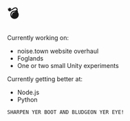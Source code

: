 # 💣

Currently working on:
- noise.town website overhaul
- Foglands
- One or two small Unity experiments

Currently getting better at:
- Node.js
- Python


```SHARPEN YER BOOT AND BLUDGEON YER EYE!```

<!--
**carector/carector** is a ✨ _special_ ✨ repository because its `README.md` (this file) appears on your GitHub profile.

Here are some ideas to get you started:

- 🔭 I’m currently working on ...
- 🌱 I’m currently learning ...
- 👯 I’m looking to collaborate on ...
- 🤔 I’m looking for help with ...
- 💬 Ask me about ...
- 📫 How to reach me: ...
- 😄 Pronouns: ...
- ⚡ Fun fact: ...
-->
